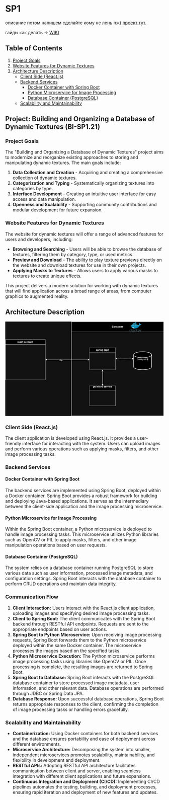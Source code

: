 # SP1

описание потом напишем сделайте кому не лень пж) [проект тут](https://sos.fit.cvut.cz/login/?next=/courses/bi-sp121/teams/be27196b-e5da-40e7-8028-c593ee6493d9/).

гайды как делать -> [WIKI](https://gitlab.fit.cvut.cz/stojkiva/sp1/-/wikis/Home)

## Table of Contents

1. [Project Goals](#project-goals)
2. [Website Features for Dynamic Textures](#website-features-for-dynamic-textures)
3. [Architecture Description](#architecture-description)
    - [Client Side (React.js)](#client-side-reactjs)
    - [Backend Services](#backend-services)
        - [Docker Container with Spring Boot](#docker-container-with-spring-boot)
        - [Python Microservice for Image Processing](#python-microservice-for-image-processing)
        - [Database Container (PostgreSQL)](#database-container-postgresql)
    - [Scalability and Maintainability](#scalability-and-maintainability)

## Project: Building and Organizing a Database of Dynamic Textures (BI-SP1.21)

### Project Goals
The "Building and Organizing a Database of Dynamic Textures" project aims to modernize and reorganize existing approaches to storing and manipulating dynamic textures. The main goals include:

1. **Data Collection and Creation** - Acquiring and creating a comprehensive collection of dynamic textures.
2. **Categorization and Typing** - Systematically organizing textures into categories by type.
3. **Interface Development** - Creating an intuitive user interface for easy access and data manipulation.
4. **Openness and Scalability** - Supporting community contributions and modular development for future expansion.

### Website Features for Dynamic Textures

The website for dynamic textures will offer a range of advanced features for users and developers, including:

- **Browsing and Searching** - Users will be able to browse the database of textures, filtering them by category, type, or used metrics.
- **Preview and Download** - The ability to play texture previews directly on the website and download textures for use in their own projects.
- **Applying Masks to Textures** - Allows users to apply various masks to textures to create unique effects.

This project delivers a modern solution for working with dynamic textures that will find application across a broad range of areas, from computer graphics to augmented reality.

## Architecture Description

![architecture](media/architecture.png)


### Client Side (React.js)

The client application is developed using React.js. It provides a user-friendly interface for interacting with the system. Users can upload images and perform various operations such as applying masks, filters, and other image processing tasks.

### Backend Services

#### Docker Container with Spring Boot

The backend services are implemented using Spring Boot, deployed within a Docker container. Spring Boot provides a robust framework for building and deploying Java-based applications. It serves as the intermediary between the client-side application and the image processing microservice.

#### Python Microservice for Image Processing

Within the Spring Boot container, a Python microservice is deployed to handle image processing tasks. This microservice utilizes Python libraries such as OpenCV or PIL to apply masks, filters, and other image manipulation operations based on user requests.

#### Database Container (PostgreSQL)

The system relies on a database container running PostgreSQL to store various data such as user information, processed image metadata, and configuration settings. Spring Boot interacts with the database container to perform CRUD operations and maintain data integrity.

### Communication Flow

1. **Client Interaction:** Users interact with the React.js client application, uploading images and specifying desired image processing tasks.
2. **Client to Spring Boot:** The client communicates with the Spring Boot backend through RESTful API endpoints. Requests are sent to the appropriate endpoints based on user actions.
3. **Spring Boot to Python Microservice:** Upon receiving image processing requests, Spring Boot forwards them to the Python microservice deployed within the same Docker container. The microservice processes the images based on the specified tasks.
4. **Python Microservice Execution:** The Python microservice performs image processing tasks using libraries like OpenCV or PIL. Once processing is complete, the resulting images are returned to Spring Boot.
5. **Spring Boot to Database:** Spring Boot interacts with the PostgreSQL database container to store processed image metadata, user information, and other relevant data. Database operations are performed through JDBC or Spring Data JPA.
6. **Database Response:** Upon successful database operations, Spring Boot returns appropriate responses to the client, confirming the completion of image processing tasks or handling errors gracefully.

### Scalability and Maintainability

- **Containerization:** Using Docker containers for both backend services and the database ensures portability and ease of deployment across different environments.
- **Microservice Architecture:** Decomposing the system into smaller, independent microservices promotes scalability, maintainability, and flexibility in development and deployment.
- **RESTful APIs:** Adopting RESTful API architecture facilitates communication between client and server, enabling seamless integration with different client applications and future expansions.
- **Continuous Integration and Deployment (CI/CD):** Implementing CI/CD pipelines automates the testing, building, and deployment processes, ensuring rapid iteration and deployment of new features and updates.
